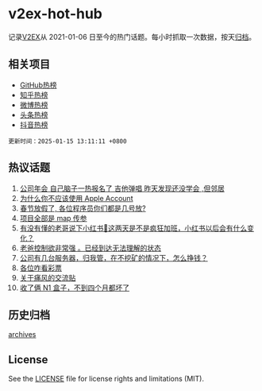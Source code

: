 # v2ex-hot-hub

 记录[V2EX](https://www.v2ex.com/)从 2021-01-06 日至今的热门话题。每小时抓取一次数据，按天[归档](archives)。
 
 ## 相关项目

- [GitHub热榜](https://github.com/lonnyzhang423/github-hot-hub)
- [知乎热榜](https://github.com/lonnyzhang423/zhihu-hot-hub)
- [微博热榜](https://github.com/lonnyzhang423/weibo-hot-hub)
- [头条热榜](https://github.com/lonnyzhang423/toutiao-hot-hub)
- [抖音热榜](https://github.com/lonnyzhang423/douyin-hot-hub)


 `更新时间：2025-01-15 13:11:11 +0800`

## 热议话题

1. [公司年会 自己脑子一热报名了 吉他弹唱 昨天发现还没学会 ,但邻居](https://www.v2ex.com/t/1105037)
1. [为什么你不应该使用 Apple Account](https://www.v2ex.com/t/1105001)
1. [春节放假了, 各位程序员你们都是几号放?](https://www.v2ex.com/t/1105159)
1. [项目全部是 map 传参](https://www.v2ex.com/t/1104965)
1. [有没有懂的老哥说下小红书🍠这两天是不是疯狂加班，小红书以后会有什么变化？](https://www.v2ex.com/t/1105157)
1. [老爸控制欲非常强 。已经到达无法理解的状态](https://www.v2ex.com/t/1105111)
1. [公司有几台服务器，归我管，在不挖矿的情况下，怎么挣钱？](https://www.v2ex.com/t/1104982)
1. [各位咋看彩票](https://www.v2ex.com/t/1105092)
1. [关于痛风的交流贴](https://www.v2ex.com/t/1105149)
1. [收了俩 N1 盒子，不到四个月都坏了](https://www.v2ex.com/t/1105150)

## 历史归档

[archives](archives)

## License

See the [LICENSE](LICENSE) file for license rights and limitations (MIT).
